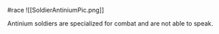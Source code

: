 #race
![[SoldierAntiniumPic.png]]

Antinium soldiers are specialized for combat and are not able to speak.